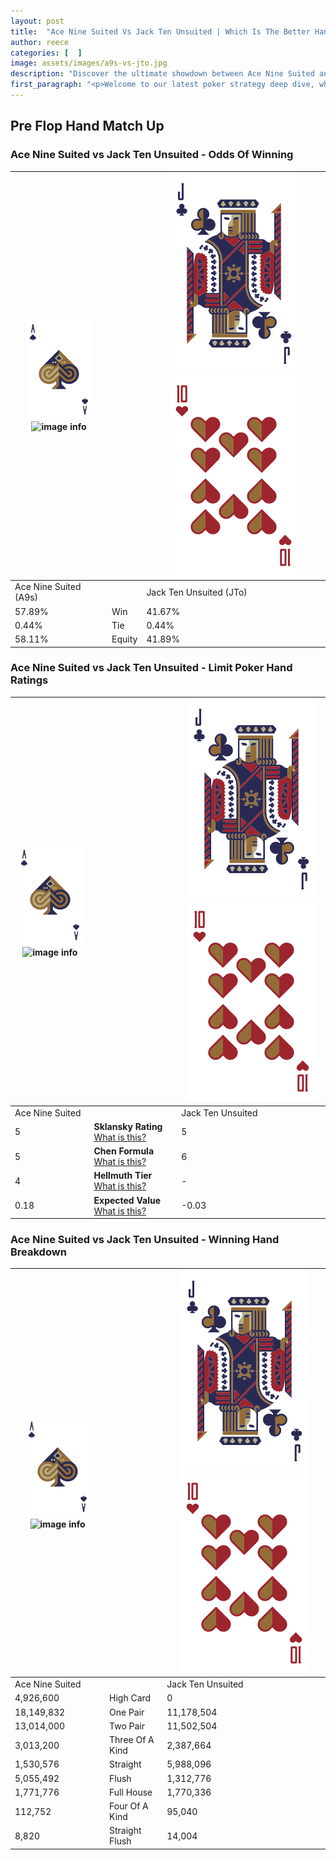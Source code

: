 ```yaml
---
layout: post
title:  "Ace Nine Suited Vs Jack Ten Unsuited | Which Is The Better Hand In Poker? A Complete Guide"
author: reece
categories: [  ]
image: assets/images/a9s-vs-jto.jpg
description: "Discover the ultimate showdown between Ace Nine Suited and Jack Ten Unsuited in poker! Uncover the odds, strategies, and scenarios where one hand triumphs over the other. Get ready to up your poker game with this thrilling analysis."
first_paragraph: "<p>Welcome to our latest poker strategy deep dive, where we're pitting two distinct hands against each other in a high-stakes showdown: Ace Nine Suited vs Jack Ten Unsuited.</p><p>In the dynamic world of poker, every decision counts, and knowing which hand holds the upper hand is key to your success at the table.</p><p>In this article, we'll dissect these two hands, explore the scenarios where one dominates the other, and equip you with the knowledge to make strategic choices that can tip the odds in your favor.</p><p>Get ready to unravel the intriguing dynamics of these poker hands and elevate your game to new heights.</p>"
---
```




[comment]: # (sp0)

## Pre Flop Hand Match Up

<div class="table hand-ratings" markdown="1"> 



### Ace Nine Suited vs Jack Ten Unsuited - Odds Of Winning


    
| ![image info](assets/images/hand1/A.png) ![image info](assets/images/hand1/9s.png) |  | ![image info](assets/images/hand2/J.png) ![image info](assets/images/hand2/To.png) |
| -------- | -------- | -------- |
| Ace Nine Suited (A9s) |  | Jack Ten Unsuited (JTo) |
| 57.89% | Win | 41.67% |
| 0.44% | Tie | 0.44% |
| 58.11% | Equity | 41.89% |




[comment]: # (sp1)



### Ace Nine Suited vs Jack Ten Unsuited - Limit Poker Hand Ratings


    
| ![image info](assets/images/hand1/A.png) ![image info](assets/images/hand1/9s.png) |  | ![image info](assets/images/hand2/J.png) ![image info](assets/images/hand2/To.png) |
| -------- | -------- | -------- |
| Ace Nine Suited |  | Jack Ten Unsuited |
| 5 | **Sklansky Rating** [What is this?](/sklansky-rating-explained) | 5 |
| 5 | **Chen Formula** [What is this?](/chen-formula-explained) | 6 |
| 4 | **Hellmuth Tier** [What is this?](/Hellmuth-tier-explained) | - |
| 0.18 | **Expected Value** [What is this?](/expected-value-explained) | -0.03 |




[comment]: # (sp2)



### Ace Nine Suited vs Jack Ten Unsuited - Winning Hand Breakdown


    
| ![image info](assets/images/hand1/A.png) ![image info](assets/images/hand1/9s.png) |  | ![image info](assets/images/hand2/J.png) ![image info](assets/images/hand2/To.png) |
| -------- | -------- | -------- |
| Ace Nine Suited |  | Jack Ten Unsuited |
| 4,926,600 | High Card | 0 |
| 18,149,832 | One Pair | 11,178,504 |
| 13,014,000 | Two Pair | 11,502,504 |
| 3,013,200 | Three Of A Kind | 2,387,664 |
| 1,530,576 | Straight | 5,988,096 |
| 5,055,492 | Flush | 1,312,776 |
| 1,771,776 | Full House | 1,770,336 |
| 112,752 | Four Of A Kind | 95,040 |
| 8,820 | Straight Flush | 14,004 |




[comment]: # (sp3)



</div>

[comment]: # (sp4)



[comment]: # (sp5)

